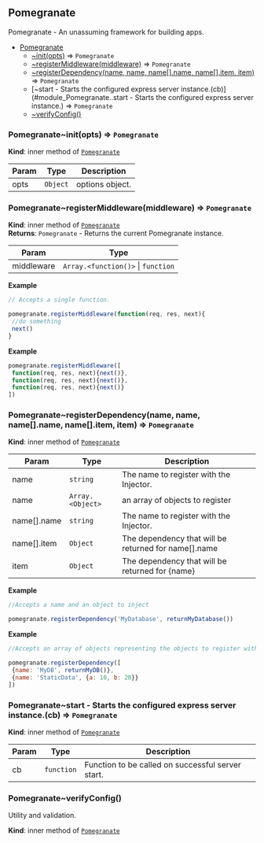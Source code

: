 <a name="module_Pomegranate"></a>
## Pomegranate
Pomegranate - An unassuming framework for building apps.


* [Pomegranate](#module_Pomegranate)
  * [~init(opts)](#module_Pomegranate..init) ⇒ <code>Pomegranate</code>
  * [~registerMiddleware(middleware)](#module_Pomegranate..registerMiddleware) ⇒ <code>Pomegranate</code>
  * [~registerDependency(name, name, name[].name, name[].item, item)](#module_Pomegranate..registerDependency) ⇒ <code>Pomegranate</code>
  * [~start - Starts the configured express server instance.(cb)](#module_Pomegranate..start - Starts the configured express server instance.) ⇒ <code>Pomegranate</code>
  * [~verifyConfig()](#module_Pomegranate..verifyConfig)

<a name="module_Pomegranate..init"></a>
### Pomegranate~init(opts) ⇒ <code>Pomegranate</code>
**Kind**: inner method of <code>[Pomegranate](#module_Pomegranate)</code>  

| Param | Type | Description |
| --- | --- | --- |
| opts | <code>Object</code> | options object. |

<a name="module_Pomegranate..registerMiddleware"></a>
### Pomegranate~registerMiddleware(middleware) ⇒ <code>Pomegranate</code>
**Kind**: inner method of <code>[Pomegranate](#module_Pomegranate)</code>  
**Returns**: <code>Pomegranate</code> - Returns the current Pomegranate instance.  

| Param | Type |
| --- | --- |
| middleware | <code>Array.&lt;function()&gt;</code> &#124; <code>function</code> | 

**Example**  
```js
// Accepts a single function.

pomegranate.registerMiddleware(function(req, res, next){
 //do something
 next()
}
```
**Example**  
```js
pomegranate.registerMiddleware([
 function(req, res, next){next()},
 function(req, res, next){next()},
 function(req, res, next){next()}
])
```
<a name="module_Pomegranate..registerDependency"></a>
### Pomegranate~registerDependency(name, name, name[].name, name[].item, item) ⇒ <code>Pomegranate</code>
**Kind**: inner method of <code>[Pomegranate](#module_Pomegranate)</code>  

| Param | Type | Description |
| --- | --- | --- |
| name | <code>string</code> | The name to register with the Injector. |
| name | <code>Array.&lt;Object&gt;</code> | an array of objects to register |
| name[].name | <code>string</code> | The name to register with the Injector. |
| name[].item | <code>Object</code> | The dependency that will be returned for name[].name |
| item | <code>Object</code> | The dependency that will be returned for {name} |

**Example**  
```js
//Accepts a name and an object to inject

pomegranate.registerDependency('MyDatabase', returnMyDatabase())
```
**Example**  
```js
//Accepts an array of objects representing the objects to register with the injector.

pomegranate.registerDependency([
 {name: 'MyDB', returnMyDB()},
 {name: 'StaticData', {a: 10, b: 20}}
])
```
<a name="module_Pomegranate..start - Starts the configured express server instance."></a>
### Pomegranate~start - Starts the configured express server instance.(cb) ⇒ <code>Pomegranate</code>
**Kind**: inner method of <code>[Pomegranate](#module_Pomegranate)</code>  

| Param | Type | Description |
| --- | --- | --- |
| cb | <code>function</code> | Function to be called on successful server start. |

<a name="module_Pomegranate..verifyConfig"></a>
### Pomegranate~verifyConfig()
Utility and validation.

**Kind**: inner method of <code>[Pomegranate](#module_Pomegranate)</code>  
